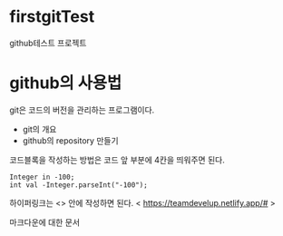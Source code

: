 # firstgitTest
github테스트  프로젝트 

# github의 사용법
git은 코드의 버전을 관리하는 프로그램이다.
- git의 개요
- github의 repository 만들기 


코드블록을 작성하는 방법은 코드 앞 부분에 4칸을 띄워주면 된다.

    Integer in -100;
    int val -Integer.parseInt("-100");
   
하이퍼링크는 <> 안에 작성하면 된다. < https://teamdevelup.netlify.app/# >
    
마크다운에 대한 문서 
